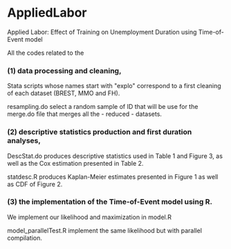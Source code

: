 # AppliedLabor
Applied Labor: Effect of Training on Unemployment Duration using Time-of-Event model

 All the codes related to the 
 ### (1) data processing and cleaning,
 
 Stata scripts whose names start with "explo" correspond to a first cleaning of each dataset (BREST, MMO and FH).
 
 
 resampling.do select a random sample of ID that will be use for the merge.do file that merges all the - reduced - datasets.
 
 
 ### (2) descriptive statistics production and first duration analyses,
 
 DescStat.do produces descriptive statistics used in Table 1 and Figure 3, as well as the Cox estimation presented in Table 2.
 
 
 statdesc.R produces Kaplan-Meier estimates presented in Figure 1 as well as CDF of Figure 2.

 ### (3) the implementation of the Time-of-Event model using R.
 
We implement our likelihood and maximization in model.R


model_parallelTest.R implement the same likelihood but with parallel compilation.
